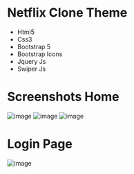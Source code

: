# Netflix Clone Theme
<ul>
  <li>Html5</li>
  <li>Css3</li>
  <li>Bootstrap 5</li>
  <li>Bootstrap Icons</li>
  <li>Jquery Js</li>
  <li>Swiper Js</li>
</ul>

# Screenshots Home
![image](https://github.com/eren-smsekk/20-Netflix-Clone/assets/115400485/5eb46b52-2ff8-4f6d-aafa-2cec3341230c)
![image](https://github.com/eren-smsekk/20-Netflix-Clone/assets/115400485/4b65bb7f-8b82-4f93-9485-9a94cab97ad9)
![image](https://github.com/eren-smsekk/20-Netflix-Clone/assets/115400485/e7b7db51-8935-4ac7-8137-ffa8688a7bfb)

# Login Page
![image](https://github.com/eren-smsekk/20-Netflix-Clone/assets/115400485/24dacc0b-9366-42ed-b4f9-cb8e5bc944f3)
